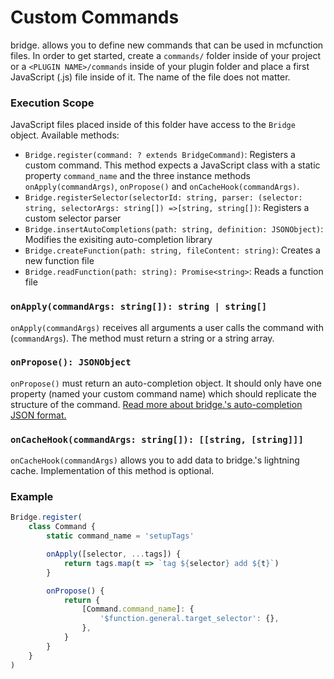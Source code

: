 # Custom Commands

bridge. allows you to define new commands that can be used in mcfunction files. In order to get started, create a `commands/` folder inside of your project or a `<PLUGIN NAME>/commands` inside of your plugin folder and place a first JavaScript (.js) file inside of it. The name of the file does not matter.

### Execution Scope

JavaScript files placed inside of this folder have access to the `Bridge` object. Available methods:

-   `Bridge.register(command: ? extends BridgeCommand)`: Registers a custom command. This method expects a JavaScript class with a static property `command_name` and the three instance methods `onApply(commandArgs)`, `onPropose()` and `onCacheHook(commandArgs)`.
-   `Bridge.registerSelector(selectorId: string, parser: (selector: string, selectorArgs: string[]) =>[string, string[])`: Registers a custom selector parser
-   `Bridge.insertAutoCompletions(path: string, definition: JSONObject)`: Modifies the exisiting auto-completion library
-   `Bridge.createFunction(path: string, fileContent: string)`: Creates a new function file
-   `Bridge.readFunction(path: string): Promise<string>`: Reads a function file

### `onApply(commandArgs: string[]): string | string[]`

`onApply(commandArgs)` receives all arguments a user calls the command with (`commandArgs`). The method must return a string or a string array.

### `onPropose(): JSONObject`

`onPropose()` must return an auto-completion object. It should only have one property (named your custom command name) which should replicate the structure of the command. [Read more about bridge.'s auto-completion JSON format.](https://github.com/solvedDev/bridge./blob/master/plugin_docs/auto_completions/main.md)

### `onCacheHook(commandArgs: string[]): [[string, [string]]]`

`onCacheHook(commandArgs)` allows you to add data to bridge.'s lightning cache. Implementation of this method is optional.

### Example

```javascript
Bridge.register(
	class Command {
		static command_name = 'setupTags'

		onApply([selector, ...tags]) {
			return tags.map(t => `tag ${selector} add ${t}`)
		}

		onPropose() {
			return {
				[Command.command_name]: {
					'$function.general.target_selector': {},
				},
			}
		}
	}
)
```
